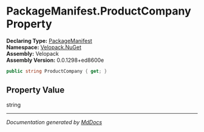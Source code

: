 ﻿<!--  
  <auto-generated>   
    The contents of this file were generated by a tool.  
    Changes to this file may be list if the file is regenerated  
  </auto-generated>   
-->

# PackageManifest.ProductCompany Property

**Declaring Type:** [PackageManifest](../index.md)  
**Namespace:** [Velopack.NuGet](../../index.md)  
**Assembly:** Velopack  
**Assembly Version:** 0.0.1298+ed8600e

```csharp
public string ProductCompany { get; }
```

## Property Value

string

___

*Documentation generated by [MdDocs](https://github.com/ap0llo/mddocs)*
